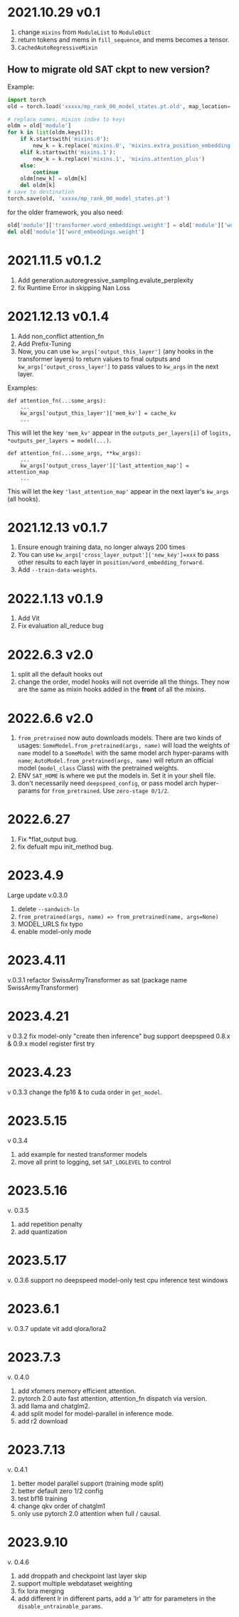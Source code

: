 # 2021.10.29 v0.1
1. change `mixins` from `ModuleList` to `ModuleDict`
2. return tokens and mems in `fill_sequence`, and mems becomes a tensor.
3. `CachedAutoRegressiveMixin`
## How to migrate old SAT ckpt to new version?
Example:
```python
import torch
old = torch.load('xxxxx/mp_rank_00_model_states.pt.old', map_location='cpu')

# replace names, mixins index to keys
oldm = old['module']
for k in list(oldm.keys()):
    if k.startswith('mixins.0'):
        new_k = k.replace('mixins.0', 'mixins.extra_position_embedding')
    elif k.startswith('mixins.1'):
        new_k = k.replace('mixins.1', 'mixins.attention_plus')
    else:
        continue
    oldm[new_k] = oldm[k]
    del oldm[k]
# save to destination    
torch.save(old, 'xxxxx/mp_rank_00_model_states.pt')

```
for the older framework, you also need:
```python
old['module']['transformer.word_embeddings.weight'] = old['module']['word_embeddings.weight']
del old['module']['word_embeddings.weight']
```
# 2021.11.5 v0.1.2
1. Add generation.autoregressive_sampling.evalute_perplexity
2. fix Runtime Error in skipping Nan Loss

# 2021.12.13 v0.1.4
1. Add non_conflict attention_fn
2. Add Prefix-Tuning
3. Now, you can use `kw_args['output_this_layer']` (any hooks in the transformer layers) to return values to final outputs and `kw_args['output_cross_layer']` to pass values to `kw_args` in the next layer.

Examples:
```
def attention_fn(...some_args):
    ...
    kw_args['output_this_layer']['mem_kv'] = cache_kv
    ...
```
This will let the key `'mem_kv'` appear in the `outputs_per_layers[i]` of `logits, *outputs_per_layers = model(...)`. 

```
def attention_fn(...some_args, **kw_args):
    ...
    kw_args['output_cross_layer']['last_attention_map'] = attention_map
    ...
```
This will let the key `'last_attention_map'` appear in the next layer's `kw_args` (all hooks). 

# 2021.12.13 v0.1.7
1. Ensure enough training data, no longer always 200 times
2. You can use `kw_args['cross_layer_output']['new_key']=xxx` to pass other results to each layer in `position/word_embedding_forward`.
3. Add `--train-data-weights`.

# 2022.1.13 v0.1.9
1. Add Vit
2. Fix evaluation all_reduce bug

# 2022.6.3 v2.0
1. split all the default hooks out
2. change the order, model hooks will not override all the things. They now are the same as mixin hooks added in the **front** of all the mixins.

# 2022.6.6 v2.0
1. `from_pretrained` now auto downloads models. There are two kinds of usages: `SomeModel.from_pretrained(args, name)` will load the weights of `name` model to a `SomeModel` with the same model arch hyper-params with `name`; `AutoModel.from_pretrained(args, name)` will return an official model (`model_class` Class) with the pretrained weights.
2. ENV `SAT_HOME` is where we put the models in. Set it in your shell file.
3. don't necessarily need `deepspeed_config`, or pass model arch hyper-params for `from_pretrained`. Use `zero-stage 0/1/2`.  

# 2022.6.27
1. Fix *flat_output bug.
2. fix defualt mpu init_method bug.

# 2023.4.9
Large update v.0.3.0
1. delete `--sandwich-ln`
2. `from_pretrained(args, name) => from_pretrained(name, args=None)`
3. MODEL_URLS fix typo
4. enable model-only mode

# 2023.4.11
v.0.3.1
refactor SwissArmyTransformer as sat (package name SwissArmyTransformer)

# 2023.4.21
v 0.3.2
fix model-only "create then inference" bug
support deepspeed 0.8.x & 0.9.x
model register first try

# 2023.4.23
v 0.3.3
change the fp16 & to cuda order in `get_model`.

# 2023.5.15
v 0.3.4
1. add example for nested transformer models
2. move all print to logging, set `SAT_LOGLEVEL` to control

# 2023.5.16
v. 0.3.5
1. add repetition penalty
2. add quantization

# 2023.5.17
v. 0.3.6
support no deepspeed model-only
test cpu inference
test windows

# 2023.6.1
v. 0.3.7
update vit
add qlora/lora2

# 2023.7.3
v. 0.4.0
1. add xfomers memory efficient attention.
2. pytorch 2.0 auto fast attention, attention_fn dispatch via version.
3. add llama and chatglm2.
4. add split model for model-parallel in inference mode.
5. add r2 download

# 2023.7.13
v. 0.4.1
1. better model parallel support (training mode split)
2. better default zero 1/2 config
3. test bf16 training
4. change qkv order of chatglm1
5. only use pytorch 2.0 attention when full / causal.

# 2023.9.10
v. 0.4.6
1. add droppath and checkpoint last layer skip
2. support multiple webdataset weighting
3. fix lora merging
4. add different lr in different parts, add a 'lr' attr for parameters in the `disable_untrainable_params`.
